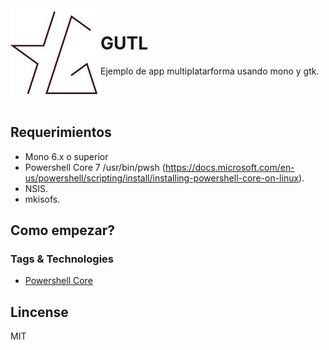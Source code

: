 <img align="left" src="gutl.jpg" alt="Axis" class="img-thumbnail" width="144" />

# GUTL

Ejemplo de app multiplatarforma usando mono y gtk.

<br/>
<br/>

## Requerimientos

- Mono 6.x o superior
- Powershell Core 7  /usr/bin/pwsh (https://docs.microsoft.com/en-us/powershell/scripting/install/installing-powershell-core-on-linux).
- NSIS.
- mkisofs.

## Como empezar?



### Tags & Technologies

- [Powershell Core](https://docs.microsoft.com/en-us/powershell/scripting/install/installing-powershell-core-on-linux)

## Lincense

MIT
